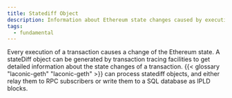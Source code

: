 ```yaml
---
title: Statediff Object
description: Information about Ethereum state changes caused by executing a transaction
tags:
  - fundamental
---
```


Every execution of a transaction causes a change of the Ethereum state. A stateDiff object can be generated by transaction tracing facilities to get detailed information about the state changes of a transaction. {{< glossary "laconic-geth" "laconic-geth" >}} can process statediff objects, and either relay them to RPC subscribers or write them to a SQL database as IPLD blocks.

